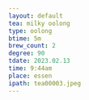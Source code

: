 ```yaml
---
layout: default
tea: milky oolong
type: oolong
btime: 5m
brew_count: 2
degree: 90
tdate: 2023.02.13
time: 9:44am
place: essen
ipath: tea00003.jpeg
---
```

